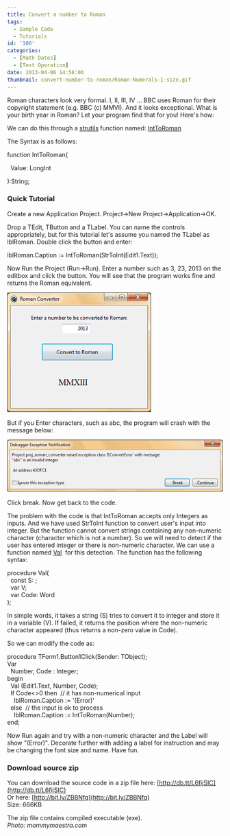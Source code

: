 ```yaml
---
title: Convert a number to Roman
tags:
  - Sample Code
  - Tutorials
id: '106'
categories:
  - [Math Dates]
  - [Text Operation]
date: 2013-04-06 14:56:00
thumbnail: convert-number-to-roman/Roman-Numerals-I-size.gif
---
```


Roman characters look very formal. I, II, III, IV ... BBC uses Roman for their copyright statement (e.g. BBC (c) MMVI). And it looks exceptional. What is your birth year in Roman? Let your program find that for you! Here's how:
<!-- more -->
  
  
We can do this through a [strutils](http://www.freepascal.org/docs-html/rtl/strutils/index-5.html) function named: [IntToRoman](http://www.freepascal.org/docs-html/rtl/strutils/inttoroman.html)  
  
The Syntax is as follows:  

function IntToRoman(  
  
  Value: LongInt  
  
):String;

  

### Quick Tutorial

Create a new Application Project. Project->New Project->Application->OK.  
  
Drop a TEdit, TButton and a TLabel. You can name the controls appropriately, but for this tutorial let's assume you named the TLabel as lblRoman. Double click the button and enter:  

lblRoman.Caption := IntToRoman(StrToInt(Edit1.Text));

  
Now Run the Project (Run->Run). Enter a number such as 3, 23, 2013 on the editbox and click the button. You will see that the program works fine and returns the Roman equivalent.  
  

![](convert-number-to-roman/Roman-converter-lazarus.gif)

  
  
But if you Enter characters, such as abc, the program will crash with the message below:  
  

![](convert-number-to-roman/lazarus-debug-error-1.gif)

  
Click break. Now get back to the code.  
  
The problem with the code is that IntToRoman accepts only Integers as inputs. And we have used StrToInt function to convert user's input into integer. But the function cannot convert strings containing any non-numeric character (character which is not a number). So we will need to detect if the user has entered integer or there is non-numeric character. We can use a function named [Val](http://lazarus-ccr.sourceforge.net/docs/rtl/system/val.html)  for this detection. The function has the following syntax:  

procedure Val(  
  const S: ;  
  var V;  
  var Code: Word  
);

  
In simple words, it takes a string (S) tries to convert it to integer and store it in a variable (V). If failed, it returns the position where the non-numeric character appeared (thus returns a non-zero value in Code).  
  
So we can modify the code as:  

procedure TForm1.Button1Click(Sender: TObject);  
Var  
  Number, Code : Integer;  
begin  
  Val (Edit1.Text, Number, Code);  
  If Code<>0 then  // it has non-numerical input  
    lblRoman.Caption := '(Error)'  
  else  // the input is ok to process  
    lblRoman.Caption := IntToRoman(Number);  
end;

  
Now Run again and try with a non-numeric character and the Label will show "(Error)". Decorate further with adding a label for instruction and may be changing the font size and name. Have fun.  
  

### Download source zip

You can download the source code in a zip file here: [http://db.tt/L6fijSIC](http://db.tt/L6fijSIC)  
Or here: [http://bit.ly/ZBBNfq](http://bit.ly/ZBBNfq)  
Size: 666KB  
  
The zip file contains compiled executable (exe).  
_Photo: mommymaestra.com_